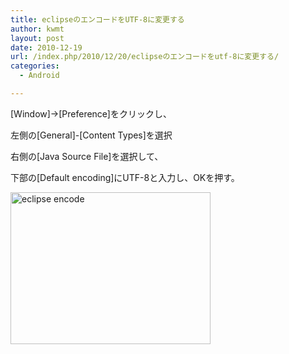 ```yaml
---
title: eclipseのエンコードをUTF-8に変更する
author: kwmt
layout: post
date: 2010-12-19
url: /index.php/2010/12/20/eclipseのエンコードをutf-8に変更する/
categories:
  - Android

---
```

[Window]→[Preference]をクリックし、
  
左側の[General]-[Content Types]を選択
  
右側の[Java Source File]を選択して、
  
下部の[Default encoding]にUTF-8と入力し、OKを押す。
  
<img
src="http://androg.up.seesaa.net/image/eclipse_encode-thumbnail2.png" width="320" height="243" border="0" border="0"
align="" alt="eclipse encode"
pbsrc="http://androg.up.seesaa.net/image/eclipse_encode.png"
class="PopBoxImageSmall"
onclick="Pop(this,100,'PopBoxImageLarge');" />